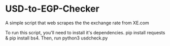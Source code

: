 # USD-to-EGP-Checker

A simple script that web scrapes the the exchange rate from XE.com

To run this script, you'll need to install it's dependencies. pip install requests & pip install bs4. Then, run python3 usdcheck.py
